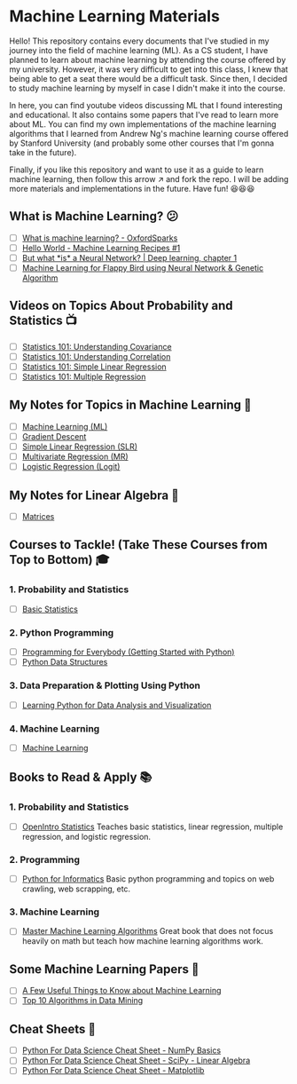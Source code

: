 # Machine Learning Materials

Hello! This repository contains every documents that I've studied in my journey into the field of machine learning (ML). As a CS student, I have planned to learn about machine learning by attending the course offered by my university. However, it was very difficult to get into this class, I knew that being able to get a seat there would be a difficult task. Since then, I decided to study machine learning by myself in case I didn't make it into the course. 

In here, you can find youtube videos discussing ML that I found interesting and educational. It also contains some papers that I've read to learn more about ML. You can find my own implementations of the machine learning algorithms that I learned from Andrew Ng's machine learning course offered by Stanford University (and probably some other courses that I'm gonna take in the future).

Finally, if you like this repository and want to use it as a guide to learn machine learning, then follow this arrow :arrow_upper_right: and fork the repo. I will be adding more materials and implementations in the future. Have fun! :satisfied::satisfied::satisfied:

## What is Machine Learning? :confused:
- [ ] [What is machine learning? - OxfordSparks](https://www.youtube.com/watch?v=f_uwKZIAeM0)
- [ ] [Hello World - Machine Learning Recipes #1](https://www.youtube.com/watch?v=cKxRvEZd3Mw&list=PLIeGtxpvyG-KmrVV0AdYJ0LzwrgQngsZX)
- [ ] [But what \*is\* a Neural Network? | Deep learning, chapter 1](https://www.youtube.com/watch?v=aircAruvnKk)
- [ ] [Machine Learning for Flappy Bird using Neural Network & Genetic Algorithm](https://www.youtube.com/watch?v=aeWmdojEJf0)

## Videos on Topics About Probability and Statistics :tv:
- [ ] [Statistics 101: Understanding Covariance](https://www.youtube.com/watch?v=xGbpuFNR1ME)
- [ ] [Statistics 101: Understanding Correlation](https://www.youtube.com/watch?v=4EXNedimDMs)
- [ ] [Statistics 101: Simple Linear Regression](https://www.youtube.com/watch?v=ZkjP5RJLQF4&list=PLIeGtxpvyG-LoKUpV0fSY8BGKIMIdmfCi)
- [ ] [Statistics 101: Multiple Regression](https://www.youtube.com/watch?v=dQNpSa-bq4M&list=PLIeGtxpvyG-IqjoU8IiF0Yu1WtxNq_4z-)

## My Notes for Topics in Machine Learning :notebook:
- [ ] [Machine Learning (ML)](./notes/machine_learning.pdf)
- [ ] [Gradient Descent](./notes/gradient_descent.pdf)
- [ ] [Simple Linear Regression (SLR)](./notes/simple_linear_regression.pdf)
- [ ] [Multivariate Regression (MR)](./notes/multivariate_regression.pdf)
- [ ] [Logistic Regression (Logit)](./notes/logistic_regression.pdf)

## My Notes for Linear Algebra :notebook:
- [ ] [Matrices](./notes/matrices.pdf)

## Courses to Tackle! (Take These Courses from Top to Bottom) :mortar_board:
### 1. Probability and Statistics
- [ ] [Basic Statistics](https://www.coursera.org/learn/basic-statistics/home)
### 2. Python Programming
- [ ] [Programming for Everybody (Getting Started with Python)](https://www.coursera.org/learn/python)
- [ ] [Python Data Structures](https://www.coursera.org/learn/python-data)
### 3. Data Preparation & Plotting Using Python
- [ ] [Learning Python for Data Analysis and Visualization](https://www.udemy.com/learning-python-for-data-analysis-and-visualization/learn/v4/overview)
### 4. Machine Learning
- [ ] [Machine Learning](https://www.coursera.org/learn/machine-learning/home)

## Books to Read & Apply :books:
### 1. Probability and Statistics
- [ ] [OpenIntro Statistics](https://www.openintro.org/stat/textbook.php?stat_book=os) Teaches basic statistics, linear regression, multiple regression, and logistic regression.
### 2. Programming
- [ ] [Python for Informatics](http://www.py4inf.com) Basic python programming and topics on web crawling, web scrapping, etc.
### 3. Machine Learning
- [ ] [Master Machine Learning Algorithms](https://machinelearningmastery.com/master-machine-learning-algorithms/) Great book that does not focus heavily on math but teach how machine learning algorithms work.

## Some Machine Learning Papers :page_facing_up:
- [ ] [A Few Useful Things to Know about Machine Learning](https://homes.cs.washington.edu/~pedrod/papers/cacm12.pdf)
- [ ] [Top 10 Algorithms in Data Mining](http://www.cs.uvm.edu/~icdm/algorithms/10Algorithms-08.pdf)

## Cheat Sheets :page_with_curl:
- [ ] [Python For Data Science Cheat Sheet - NumPy Basics](./cheat_sheets/Numpy_Python_Cheat_Sheet.pdf)
- [ ] [Python For Data Science Cheat Sheet - SciPy - Linear Algebra](./cheat_sheets/Python_SciPy_Cheat_Sheet_Linear_Algebra.pdf)
- [ ] [Python For Data Science Cheat Sheet - Matplotlib](./cheat_sheets/Python_Matplotlib_Cheat_Sheet.pdf)
